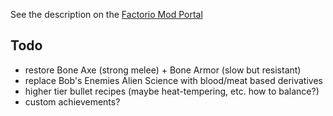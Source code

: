 See the description on the [Factorio Mod Portal](https://mods.factorio.com/mods/Nebual/TheyreMadeOutofMeat)


## Todo

- restore Bone Axe (strong melee) + Bone Armor (slow but resistant)
- replace Bob's Enemies Alien Science with blood/meat based derivatives
- higher tier bullet recipes (maybe heat-tempering, etc. how to balance?)
- custom achievements?

